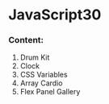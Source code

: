 # JavaScript30

### Content:
1. Drum Kit
2. Clock
3. CSS Variables
4. Array Cardio
5. Flex Panel Gallery